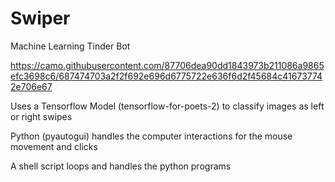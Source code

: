 # Swiper
Machine Learning Tinder Bot

https://camo.githubusercontent.com/87706dea90dd1843973b211086a9865efc3698c6/687474703a2f2f692e696d6775722e636f6d2f45684c416737742e706e67

Uses a Tensorflow Model (tensorflow-for-poets-2) to classify images as left or right swipes

Python (pyautogui) handles the computer interactions for the mouse movement and clicks

A shell script loops and handles the python programs
